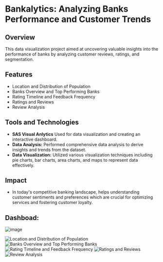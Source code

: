 # Bankalytics: Analyzing Banks Performance and Customer Trends

## Overview
This data visualization project aimed at uncovering valuable insights into the performance of banks by analyzing customer reviews, ratings, and segmentation.

## Features
- Location and Distribution of Population
- Banks Overview and Top Performing Banks
- Rating Timeline and Feedback Frequency
- Ratings and Reviews
- Review Analysis

## Tools and Technologies
- **SAS Visual Anlytics** Used for data visualization and creating an interactive dashboard.
- **Data Analysis:** Performed comprehensive data analysis to derive insights and trends from the dataset.
- **Data Visualization:** Utilized various visualization techniques including pie charts, bar charts, area charts, and maps to represent data effectively.

## Impact
- In today's competitive banking landscape, helps understanding customer sentiments and preferences which are crucial for optimizing services and fostering customer loyalty.


## Dashboad:
![image](https://github.com/Rakesh-Seenu/PowerBI_Projects/assets/126412041/8a0d8328-8f3e-465e-b9b2-0e90e05bf12e)


![Location and Distribution of Population]()
![Banks Overview and Top Performing Banks]()
![Rating Timeline and Feedback Frequency]()
![Ratings and Reviews]()
![Review Analysis]()


